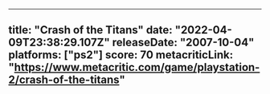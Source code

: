 
---
title: "Crash of the Titans"
date: "2022-04-09T23:38:29.107Z"
releaseDate: "2007-10-04"
platforms: ["ps2"]
score: 70
metacriticLink: "https://www.metacritic.com/game/playstation-2/crash-of-the-titans"
---
